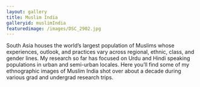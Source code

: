```yaml
---
layout: gallery
title: Muslim India
galleryid: muslimIndia
featuredimage: /images/DSC_2902.jpg
---
```

South Asia houses the world’s largest population of Muslims whose experiences, outlook, and practices vary across regional, ethnic, class, and gender lines. My research so far has focused on Urdu and Hindi speaking populations in urban and semi-urban locales. Here you’ll find some of my ethnographic images of Muslim India shot over about a decade during various grad and undergrad research trips. 